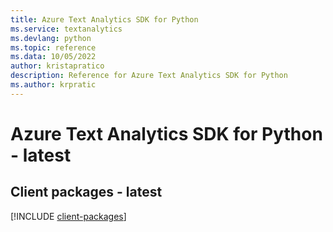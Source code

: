 ```yaml
---
title: Azure Text Analytics SDK for Python
ms.service: textanalytics
ms.devlang: python
ms.topic: reference
ms.data: 10/05/2022
author: kristapratico
description: Reference for Azure Text Analytics SDK for Python
ms.author: krpratic
---
```

# Azure Text Analytics SDK for Python - latest

## Client packages - latest
[!INCLUDE [client-packages](text-analytics-client-index.md)]
